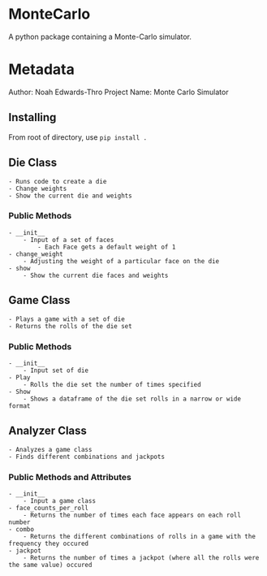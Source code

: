 # MonteCarlo

A python package containing a Monte-Carlo simulator.

# Metadata

Author: Noah Edwards-Thro
Project Name: Monte Carlo Simulator

## Installing

From root of directory, use `pip install .`

## Die Class
    - Runs code to create a die
    - Change weights
    - Show the current die and weights
### Public Methods
    - __init__
        - Input of a set of faces
            - Each Face gets a default weight of 1
    - change_weight
        - Adjusting the weight of a particular face on the die
    - show
        - Show the current die faces and weights
    
## Game Class
    - Plays a game with a set of die
    - Returns the rolls of the die set
### Public Methods
    - __init__
        - Input set of die
    - Play
        - Rolls the die set the number of times specified
    - Show
        - Shows a dataframe of the die set rolls in a narrow or wide format
        
## Analyzer Class
    - Analyzes a game class 
    - Finds different combinations and jackpots
### Public Methods and Attributes
    - __init__
        - Input a game class
    - face_counts_per_roll
        - Returns the number of times each face appears on each roll number
    - combo 
        - Returns the different combinations of rolls in a game with the frequency they occured
    - jackpot 
        - Returns the number of times a jackpot (where all the rolls were the same value) occured
